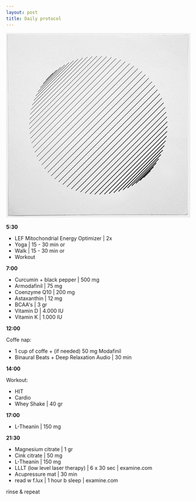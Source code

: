 ```yaml
---
layout: post
title: Daily protocol
---
```


![focus](https://raw.githubusercontent.com/clstrfcuk/clstrfcuk.github.io/master/images/optimized2.jpg "focus")

**5:30**

* LEF Mitochondrial Energy Optimizer | 2x
* Yoga | 15 - 30 min or
* Walk | 15 - 30 min or
* Workout

**7:00**

* Curcumin + black pepper | 500 mg
* Armodafinil | 75 mg
* Coenzyme Q10  | 200 mg
* Astaxanthin  | 12 mg
* BCAA's  | 3 gr
* Vitamin D | 4.000 IU
* Vitamin K | 1.000 IU

**12:00**

Coffe nap:

* 1 cup of coffe + (if needed) 50 mg Modafinil
* Binaural Beats + Deep Relaxation Audio | 30 min

**14:00**

Workout:

* HIT
* Cardio
* Whey Shake | 40 gr

**17:00**

* L-Theanin | 150 mg

**21:30**

* Magnesium citrate | 1 gr
* Cink citrate | 50 mg
* L-Theanin | 150 mg
* LLLT (low level laser therapy) | 6 x 30 sec | examine.com
* Acupressure mat | 30 min
* read w f.lux  | 1 hour b sleep | examine.com

rinse & repeat